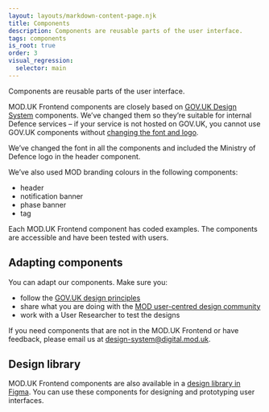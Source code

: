 ```yaml
---
layout: layouts/markdown-content-page.njk
title: Components
description: Components are reusable parts of the user interface.
tags: components
is_root: true
order: 3
visual_regression:
  selector: main
---
```


Components are reusable parts of the user interface.

MOD.UK Frontend components are closely based on
[GOV.UK Design System](https://design-system.service.gov.uk/) components. We’ve
changed them so they’re suitable for internal Defence services – if your service
is not hosted on GOV.UK, you cannot use GOV.UK components without
[changing the font and logo](https://www.gov.uk/service-manual/design/making-your-service-look-like-govuk#if-your-service-isnt-on-govuk). 

We’ve changed the font in all the components and included the Ministry of
Defence logo in the header component.

We’ve also used MOD branding colours in the following components:

- header
- notification banner
- phase banner
- tag

Each MOD.UK Frontend component has coded examples. The components are accessible
and have been tested with users.

## Adapting components

You can adapt our components. Make sure you:

- follow the
  [GOV.UK design principles](https://www.gov.uk/guidance/government-design-principles/)
- share what you are doing with the
  [MOD user-centred design community](https://servicemanual.digital.mod.uk/your-community/user-centred-design/)
- work with a User Researcher to test the designs

If you need components that are not in the MOD.UK Frontend or have feedback,
please email us at
[design-system@digital.mod.uk](mailto:design-system@digital.mod.uk).

## Design library

MOD.UK Frontend components are also available in a
[design library in Figma](/get-started/design-library/). You can use these
components for designing and prototyping user interfaces.
